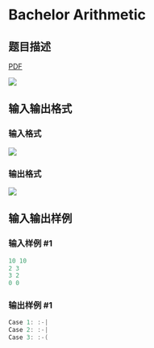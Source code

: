 # Bachelor Arithmetic

## 题目描述

[problemUrl]: https://uva.onlinejudge.org/index.php?option=com_onlinejudge&Itemid=8&category=243&page=show_problem&problem=3266

[PDF](https://uva.onlinejudge.org/external/121/p12114.pdf)

![](https://cdn.luogu.com.cn/upload/vjudge_pic/UVA12114/3632c73d0e780c01d2050da448470922c7a7fab3.png)

## 输入输出格式

### 输入格式

![](https://cdn.luogu.com.cn/upload/vjudge_pic/UVA12114/aac786fa8d0c6f2fc4609e88ee1454d73ec3ee2f.png)

### 输出格式

![](https://cdn.luogu.com.cn/upload/vjudge_pic/UVA12114/985c1f6e2bddf82de63f763dc3d469d91b092b61.png)

## 输入输出样例

### 输入样例 #1

```cpp
10 10
2 3
3 2
0 0
```


### 输出样例 #1

```cpp
Case 1: :-|
Case 2: :-|
Case 3: :-(
```


